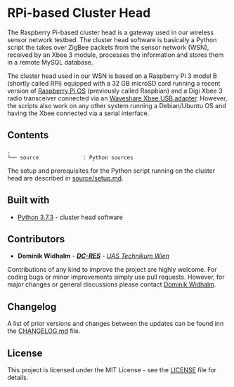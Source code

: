 # RPi-based Cluster Head

The Raspberry Pi-based cluster head is a gateway used in our wireless sensor network testbed.
The cluster head software is basically a Python script the takes over ZigBee packets from the sensor network (WSN), received by an Xbee 3 module, processes the information and stores them in a remote MySQL database.

The cluster head used in our WSN is based on a Raspberry Pi 3 model B (shortly called RPi) equipped with a 32 GB microSD card running a recent version of [Raspberry Pi OS](https://www.raspberrypi.org/software/) (previously called Raspbian) and a Digi Xbee 3 radio transceiver connected via an [Waveshare Xbee USB adapter](https://www.waveshare.com/xbee-usb-adapter.htm).
However, the scripts also work on any other system running a Debian/Ubuntu OS and having the Xbee connected via a serial interface.


## Contents

```
.
└── source              : Python sources
```

The setup and prerequisites for the Python script running on the cluster head are described in [source/setup.md](source/setup.md).


## Built with

* [Python 3.7.3](https://www.python.org/downloads/release/python-373/) - cluster head software


## Contributors

* **Dominik Widhalm** - [***DC-RES***](https://informatics.tuwien.ac.at/doctoral/resilient-embedded-systems/) - [*UAS Technikum Wien*](https://embsys.technikum-wien.at/staff/widhalm/)

Contributions of any kind to improve the project are highly welcome.
For coding bugs or minor improvements simply use pull requests.
However, for major changes or general discussions please contact [Dominik Widhalm](mailto:widhalm@technikum-wien.at?subject=ASN(x)%20on%20GitHub).


## Changelog

A list of prior versions and changes between the updates can be found inn the [CHANGELOG.md](CHANGELOG.md) file.


## License

This project is licensed under the MIT License - see the [LICENSE](LICENSE) file for details.
